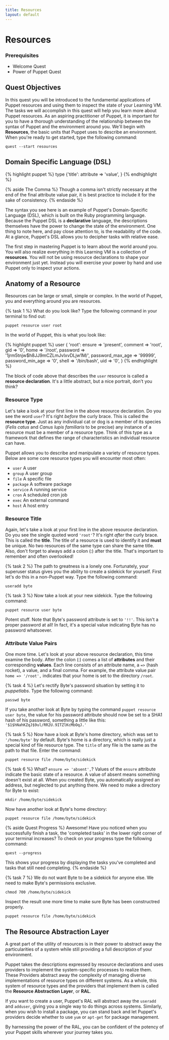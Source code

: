 ```yaml
---
title: Resources
layout: default
---
```


# Resources

### Prerequisites

- Welcome Quest
- Power of Puppet Quest

## Quest Objectives

In this quest you will be introduced to the fundamental applications of Puppet resources and using them to inspect the state of your Learning VM. The tasks we will accomplish in this quest will help you learn more about Puppet resources. As an aspiring practitioner of Puppet, it is important for you to have a thorough understanding of the relationship between the syntax of Puppet and the environment around you. We'll begin with **Resources**, the basic units that Puppet uses to describe an environment. When you're ready to get started, type the following command:

    quest --start resources

## Domain Specific Language (DSL)

{% highlight puppet %}
type {'title':
    attribute => 'value',
}
{% endhighlight %}

{% aside The Comma %}
Though a comma isn't strictly necessary at the end of the final attribute value pair, it is best practice to include it for the sake of consistency.
{% endaside %}

The syntax you see here is an example of Puppet's Domain-Specific Language (DSL), which is built on the Ruby programming language. Because the Puppet DSL is a **declarative** language, the descriptions themselves have the power to change the state of the environment. One thing to note here, and pay close attention to, is the readability of the code. At a glance, Puppet's DSL allows you to decipher tasks with relative ease.

The first step in mastering Puppet is to learn about the world around you. You will also realize everything in this Learning VM is a collection of **resources**. You will not be using resource declarations to shape your environment just yet. Instead you will exercise your power by hand and use Puppet only to inspect your actions.

## Anatomy of a Resource

Resources can be large or small, simple or complex. In the world of Puppet, you and everything around you are resources.

{% task 1 %}
What do you look like? Type the following command in your terminal to find out:

	puppet resource user root
		
In the world of Puppet, this is what you look like:

{% highlight puppet %}
user { 'root':
  ensure           => 'present',
  comment          => 'root',
  gid              => '0',
  home             => '/root',
  password         => '$1$jrm5tnjw$h8JJ9mCZLmJvIxvDLjw1M/',
  password_max_age => '99999',
  password_min_age => '0',
  shell            => '/bin/bash',
  uid              => '0',
}
{% endhighlight %}

The block of code above that describes the `user` resource is called a **resource declaration**. It's a little abstract, but a nice portrait, don't you think? 

### Resource Type

Let's take a look at your first line in the above resource declaration. Do you see the word `user`? It's right _before_ the curly brace. This is called the **resource type**. Just as any individual cat or dog is a member of its species (*Felis catus* and *Canus lupis familiaris* to be precise) any instance of a resource must be a member of a resource type. Think of this type as a framework that defines the range of characteristics an individual resource can have.

Puppet allows you to describe and manipulate a variety of resource types. Below are some core resource types you will encounter most often: 

* `user` A user
* `group` A user group
* `file` A specific file
* `package` A software package
* `service` A running service
* `cron` A scheduled cron job
* `exec` An external command
* `host` A host entry

### Resource Title

Again, let's take a look at your first line in the above resource declaration. Do you see the single quoted word `'root'`? It's right _after_ the curly brace. This is called the **title**. The title of a resource is used to identify it and **must** be unique. No two resources of the same type can share the same title. Also, don't forget to always add a colon (:) after the title. That's important to remember and often overlooked!

{% task 2 %}
The path to greatness is a lonely one. Fortunately, your superuser status gives you the ability to create a sidekick for yourself. First let's do this in a non-Puppet way. Type the following command:

	useradd byte

{% task 3 %}
Now take a look at your new sidekick. Type the following command:

	puppet resource user byte
            
Potent stuff. Note that Byte's password attribute is set to `'!!'`. This isn't a proper password at all! In fact, it's a special value indicating Byte has no password whatsoever.

### Attribute Value Pairs

One more time. Let's look at your above resource declaration, this time examine the body. After the colon (:) comes a list of **attributes** and their corresponding **values**. Each line consists of an attribute name, a `=>` (hash rocket), a value, and a final comma. For example, the attribute value pair `home => '/root',` indicates that your home is set to the directory `/root`.
	
{% task 4 %}
Let's rectify Byte's password situation by setting it to *puppetlabs*. Type the following command:

	passwd byte
		
If you take another look at Byte by typing the command `puppet resource user byte`, the value for his password attribute should now be set to a SHA1 hash of his password, something a little like this: `'$1$hNahKZqJ$9ul/RR2U.9ITZlKcMbOqJ.'`

{% task 5 %}
Now have a look at Byte's home directory, which was set to `'/home/byte'` by default. Byte's home is a directory, which is really just a special kind of file resource type. The `title` of any file is the same as the path to that file. Enter the command:

	puppet resource file /home/byte/sidekick
		
{% task 6 %}
What? `ensure => 'absent',`? Values of the `ensure` attribute indicate the basic state of a resource. A value of absent means something doesn't exist at all. When you created Byte, you automatically assigned an address, but neglected to put anything there. We need to make a directory for Byte to exist:

	mkdir /home/byte/sidekick
		
Now have another look at Byte's home directory:

	puppet resource file /home/byte/sidekick

{% aside Quest Progress %}
Awesome! Have you noticed when you successfully finish a task, the 'completed tasks' in the lower right corner of your terminal increases? To check on your progress type the following command:

	quest --progress

This shows your progress by displaying the tasks you've completed and tasks that still need completing.
{% endaside %}

{% task 7 %}
We do not want Byte to be a sidekick for anyone else. We need to make Byte's permissions exclusive.
 
	chmod 700 /home/byte/sidekick

Inspect the result one more time to make sure Byte has been constructred properly.

	puppet resource file /home/byte/sidekick

## The Resource Abstraction Layer

A great part of the utility of resources is in their power to abstract away the particularities of a system while still providing a full description of your environment. 

Puppet takes the descriptions expressed by resource declarations and uses providers to implement the system-specific processes to realize them. These Providers abstract away the complexity of managing diverse implementations of resource types on different systems. As a whole, this system of resource types and the providers that implement them is called the **Resource Abstraction Layer**, or **RAL**.

If you want to create a user, Puppet's RAL will abstract away the `useradd` and `adduser`, giving you a single way to do things across systems. Similarly, when you wish to install a package, you can stand back and let Puppet's providers decide whether to use `yum` or `apt-get` for package management.

By harnessing the power of the RAL, you can be confident of the potency of your Puppet skills wherever your journey takes you.
